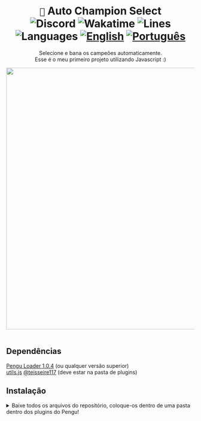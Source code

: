 <div align="center">

# `🐧` Auto Champion Select <br> ![Discord](https://img.shields.io/badge/Discord-%235865F2.svg?style=flat&logo=discord&logoColor=white) ![Wakatime](https://wakatime.com/badge/user/89c5e1c8-9e67-43ef-bd0e-3ff9a4fde5e2/project/31fa1001-e2a3-4631-ae24-be1ddc46f7a6.svg) ![Lines](https://img.shields.io/tokei/lines/github/controlado/auto-champion-select) <br> ![Languages](https://img.shields.io/badge/-Documentation%20Languages-red) [![English](https://img.shields.io/badge/-English-red)](README.md) [![Português](https://img.shields.io/badge/-Português%20Brasileiro-red)](README.BR.md)

Selecione e bana os campeões automaticamente. <br>
Esse é o meu primeiro projeto utilizando Javascript :)

<img src="https://github.com/controlado/auto-champion-select/assets/71716568/a49b84be-54c0-4095-9fd6-aecabb063bae" width="700" />

</div>
<br>

## Dependências

[Pengu Loader 1.0.4](https://github.com/PenguLoader/PenguLoader) (ou qualquer versão superior) <br>
[utils.js](https://github.com/teisseire117/league-loader-plugins/blob/main/plugins/_utils.js)
[@teisseire117](https://github.com/teisseire117) (deve estar na pasta de plugins)

## Instalação

<details>
  <summary> Baixe todos os arquivos do repositório, coloque-os dentro de uma pasta dentro dos plugins do Pengu! </summary>
  <img src="https://github.com/controlado/auto-champion-select/assets/71716568/393d69bf-1af9-4f43-8d8a-07f6f32df118" width="750" />
</details>
